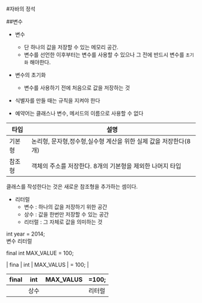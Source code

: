 
#자바의 정석

##변수
- 변수
    - 단 하나의 값을 저장할 수 있는 메모리 공간.
    - 변수를 선언한 이후부터는 변수를 사용할 수 있으나 그 전에 반드시 변수를 `초기화` 해야한다.

- 변수의 초기화
    - 변수를 사용하기 전에 처음으로 값을 저장하는 것

- 식별자를 만들 때는 규칙을 지켜야 한다
- 예약어는 클래스나 변수, 메서드의 이름으로 사용할 수 없다

| 타입  | 설명                                     |
|-----|----------------------------------------|
| 기본형 | 논리형, 문자형,정수형,실수형 계산을 위한 실제 값을 저장한다(8개) |
| 참조형 | 객체의 주소를 저장한다. 8개의 기본형을 제외한 나머지 타입      |

클래스를 작성한다는 것은 새로운 참조형을 추가하는 셈이다.

- 리터럴
    - 변수 : 하나의 값을 저장하기 위한 공간
    - 상수 : 값을 한번만 저장할 수 있는 공간
    - 리터럴 : 그 자체로 값을 의미하는 것

int year = 2014;  
변수    리터럴

final int MAX_VALUE = 100;

| fina | int | MAX_VALUS | = 100; |

| final | int | MAX_VALUS | =100; |
|-------|-----|-----------|-------|
|       | 상수  |           | 리터럴   |













